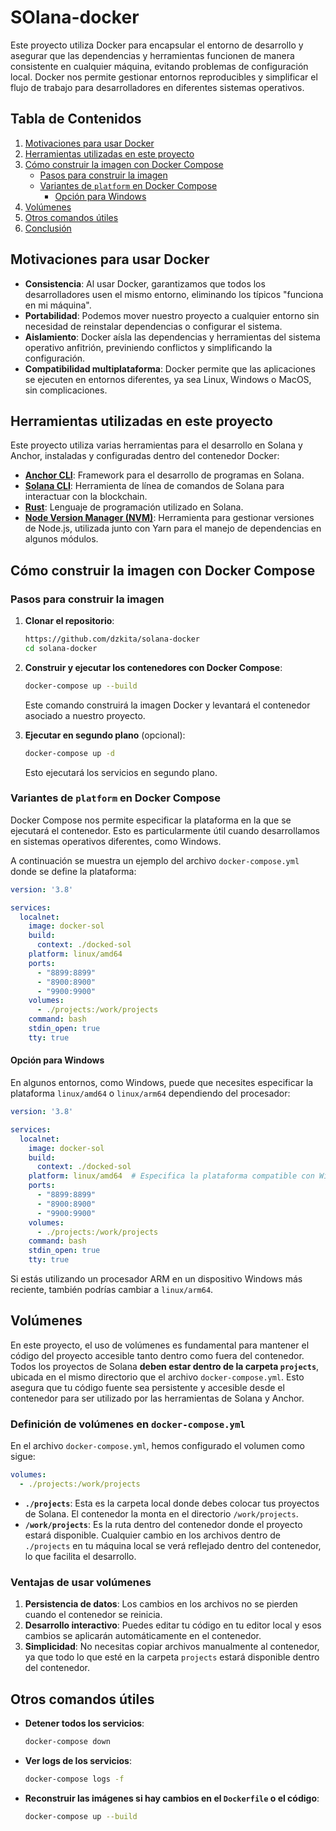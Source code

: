 # SOlana-docker 

Este proyecto utiliza Docker para encapsular el entorno de desarrollo y asegurar que las dependencias y herramientas funcionen de manera consistente en cualquier máquina, evitando problemas de configuración local. Docker nos permite gestionar entornos reproducibles y simplificar el flujo de trabajo para desarrolladores en diferentes sistemas operativos.
## Tabla de Contenidos
1. [Motivaciones para usar Docker](#motivaciones-para-usar-docker)
2. [Herramientas utilizadas en este proyecto](#herramientas-utilizadas-en-este-proyecto)
3. [Cómo construir la imagen con Docker Compose](#cómo-construir-la-imagen-con-docker-compose)
   - [Pasos para construir la imagen](#pasos-para-construir-la-imagen)
   - [Variantes de `platform` en Docker Compose](#variantes-de-platform-en-docker-compose)
     - [Opción para Windows](#opción-para-windows)
4. [Volúmenes](#volúmenes)
5. [Otros comandos útiles](#otros-comandos-útiles)
6. [Conclusión](#conclusión)


## Motivaciones para usar Docker

- **Consistencia**: Al usar Docker, garantizamos que todos los desarrolladores usen el mismo entorno, eliminando los típicos "funciona en mi máquina".
- **Portabilidad**: Podemos mover nuestro proyecto a cualquier entorno sin necesidad de reinstalar dependencias o configurar el sistema.
- **Aislamiento**: Docker aísla las dependencias y herramientas del sistema operativo anfitrión, previniendo conflictos y simplificando la configuración.
- **Compatibilidad multiplataforma**: Docker permite que las aplicaciones se ejecuten en entornos diferentes, ya sea Linux, Windows o MacOS, sin complicaciones.

## Herramientas utilizadas en este proyecto

Este proyecto utiliza varias herramientas para el desarrollo en Solana y Anchor, instaladas y configuradas dentro del contenedor Docker:

- **[Anchor CLI](https://github.com/coral-xyz/anchor)**: Framework para el desarrollo de programas en Solana.
- **[Solana CLI](https://docs.solana.com/cli)**: Herramienta de línea de comandos de Solana para interactuar con la blockchain.
- **[Rust](https://www.rust-lang.org/)**: Lenguaje de programación utilizado en Solana.
- **[Node Version Manager (NVM)](https://github.com/nvm-sh/nvm)**: Herramienta para gestionar versiones de Node.js, utilizada junto con Yarn para el manejo de dependencias en algunos módulos.

## Cómo construir la imagen con Docker Compose

### Pasos para construir la imagen

1. **Clonar el repositorio**:
   ```bash
   https://github.com/dzkita/solana-docker
   cd solana-docker
   ```

2. **Construir y ejecutar los contenedores con Docker Compose**:
   ```bash
   docker-compose up --build
   ```

   Este comando construirá la imagen Docker y levantará el contenedor asociado a nuestro proyecto.

3. **Ejecutar en segundo plano** (opcional):
   ```bash
   docker-compose up -d
   ```

   Esto ejecutará los servicios en segundo plano.

### Variantes de `platform` en Docker Compose

Docker Compose nos permite especificar la plataforma en la que se ejecutará el contenedor. Esto es particularmente útil cuando desarrollamos en sistemas operativos diferentes, como Windows.

A continuación se muestra un ejemplo del archivo `docker-compose.yml` donde se define la plataforma:

```yaml
version: '3.8'

services:
  localnet:
    image: docker-sol
    build:
      context: ./docked-sol
    platform: linux/amd64
    ports:
      - "8899:8899"
      - "8900:8900"
      - "9900:9900"
    volumes:
      - ./projects:/work/projects
    command: bash
    stdin_open: true
    tty: true
```

#### Opción para Windows

En algunos entornos, como Windows, puede que necesites especificar la plataforma `linux/amd64` o `linux/arm64` dependiendo del procesador:

```yaml
version: '3.8'

services:
  localnet:
    image: docker-sol
    build:
      context: ./docked-sol
    platform: linux/amd64  # Especifica la plataforma compatible con Windows
    ports:
      - "8899:8899"
      - "8900:8900"
      - "9900:9900"
    volumes:
      - ./projects:/work/projects
    command: bash
    stdin_open: true
    tty: true
```

Si estás utilizando un procesador ARM en un dispositivo Windows más reciente, también podrías cambiar a `linux/arm64`.

## Volúmenes

En este proyecto, el uso de volúmenes es fundamental para mantener el código del proyecto accesible tanto dentro como fuera del contenedor. Todos los proyectos de Solana **deben estar dentro de la carpeta `projects`**, ubicada en el mismo directorio que el archivo `docker-compose.yml`. Esto asegura que tu código fuente sea persistente y accesible desde el contenedor para ser utilizado por las herramientas de Solana y Anchor.

### Definición de volúmenes en `docker-compose.yml`

En el archivo `docker-compose.yml`, hemos configurado el volumen como sigue:

```yaml
volumes:
  - ./projects:/work/projects
```

- **`./projects`**: Esta es la carpeta local donde debes colocar tus proyectos de Solana. El contenedor la monta en el directorio `/work/projects`.
- **`/work/projects`**: Es la ruta dentro del contenedor donde el proyecto estará disponible. Cualquier cambio en los archivos dentro de `./projects` en tu máquina local se verá reflejado dentro del contenedor, lo que facilita el desarrollo.

### Ventajas de usar volúmenes

1. **Persistencia de datos**: Los cambios en los archivos no se pierden cuando el contenedor se reinicia.
2. **Desarrollo interactivo**: Puedes editar tu código en tu editor local y esos cambios se aplicarán automáticamente en el contenedor.
3. **Simplicidad**: No necesitas copiar archivos manualmente al contenedor, ya que todo lo que esté en la carpeta `projects` estará disponible dentro del contenedor.

## Otros comandos útiles

- **Detener todos los servicios**:
  ```bash
  docker-compose down
  ```

- **Ver logs de los servicios**:
  ```bash
  docker-compose logs -f
  ```

- **Reconstruir las imágenes si hay cambios en el `Dockerfile` o el código**:
  ```bash
  docker-compose up --build
  ```

